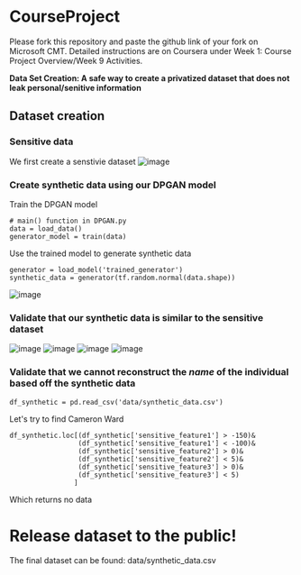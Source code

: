 # CourseProject

Please fork this repository and paste the github link of your fork on Microsoft CMT. Detailed instructions are on Coursera under Week 1: Course Project Overview/Week 9 Activities.

**Data Set Creation: A safe way to create a privatized dataset that does not leak personal/senitive information**

## Dataset creation

### Sensitive data

We first create a senstivie dataset
![image](https://user-images.githubusercontent.com/96288942/205836247-55bd6a03-44ca-436a-a030-89c6b28a5446.png)

### Create synthetic data using our DPGAN model
Train the DPGAN model
```
# main() function in DPGAN.py
data = load_data()
generator_model = train(data)
```
Use the trained model to generate synthetic data
```
generator = load_model('trained_generator')
synthetic_data = generator(tf.random.normal(data.shape))
```
![image](https://user-images.githubusercontent.com/96288942/205837211-0d89834d-e7cb-4093-85bb-2f67e2145315.png)

### Validate that our synthetic data is similar to the sensitive dataset
![image](https://user-images.githubusercontent.com/96288942/205837447-73e1ee71-e360-495f-a569-f0b999ae3dc0.png)
![image](https://user-images.githubusercontent.com/96288942/205837511-d132abaa-3e85-4e6e-a4b0-2257ff20ac38.png)
![image](https://user-images.githubusercontent.com/96288942/205837580-31435d78-ab98-49ef-a050-e5f555324a09.png)
![image](https://user-images.githubusercontent.com/96288942/205837602-7f55bf82-f427-46e4-a955-a1cebd44b465.png)

### Validate that we cannot reconstruct the *name* of the individual based off the synthetic data
```
df_synthetic = pd.read_csv('data/synthetic_data.csv')
```
Let's try to find Cameron Ward
```
df_synthetic.loc[(df_synthetic['sensitive_feature1'] > -150)&
                 (df_synthetic['sensitive_feature1'] < -100)&
                 (df_synthetic['sensitive_feature2'] > 0)&
                 (df_synthetic['sensitive_feature2'] < 5)&
                 (df_synthetic['sensitive_feature3'] > 0)&
                 (df_synthetic['sensitive_feature3'] < 5)
                ]
```
Which returns no data

# Release dataset to the public!
The final dataset can be found: data/synthetic_data.csv
